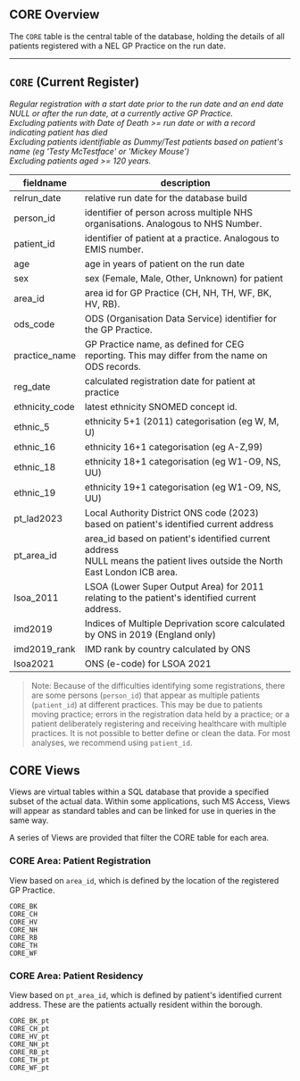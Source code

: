 ## CORE Overview
The `CORE` table is the central table of the database, holding the details of all patients registered with a NEL GP Practice on the run date.
***
## `CORE` (Current Register) 
*Regular registration with a start date prior to the run date and an end date NULL or after the run date, at a currently active GP Practice.  
Excluding patients with Date of Death >= run date or with a record indicating patient has died  
Excluding patients identifiable as Dummy/Test patients based on patient's name (eg 'Testy McTestface' or 'Mickey Mouse')  
Excluding patients aged \>= 120 years.*  

| fieldname      | description                                                                                                                 |
| -------------- | --------------------------------------------------------------------------------------------------------------------------- |
| relrun_date    | relative run date for the database build                                                                                    |
| person_id      | identifier of person across multiple NHS organisations. Analogous to NHS Number.                                            |
| patient_id     | identifier of patient at a practice. Analogous to EMIS number.                                                              |
| age            | age in years of patient on the run date                                                                                     |
| sex            | sex (Female, Male, Other, Unknown) for patient                                                                              |
| area_id        | area id for GP Practice (CH, NH, TH, WF, BK, HV, RB).                                                                       |
| ods_code       | ODS (Organisation Data Service) identifier for the GP Practice.                                                             |
| practice_name  | GP Practice name, as defined for CEG reporting. This may differ from the name on ODS records.                               |
| reg_date       | calculated registration date for patient at practice                                                                        |
| ethnicity_code | latest ethnicity SNOMED concept id.                                                                                         |
| ethnic_5       | ethnicity 5+1 (2011) categorisation (eg W, M, U)      |
| ethnic_16      | ethnicity 16+1 categorisation (eg A-Z,99)             |
| ethnic_18      | ethnicity 18+1 categorisation (eg W1-O9, NS, UU)      |
| ethnic_19      | ethnicity 19+1 categorisation (eg W1-O9, NS, UU)      |
| pt_lad2023     | Local Authority District ONS code (2023) based on patient's identified current address                               |
| pt_area_id     | area_id based on patient's identified current address<br>NULL means the patient lives outside the North East London ICB area. |
| lsoa_2011      | LSOA (Lower Super Output Area) for 2011 relating to the patient's identified current address.                               |
| imd2019       | Indices of Multiple Deprivation score calculated by ONS in 2019 (England only)         |
| imd2019_rank  | IMD rank by country calculated by ONS                                           |
| lsoa2021      | ONS (e-code) for LSOA 2021                                      |

> Note: 
> Because of the difficulties identifying some registrations, there are some persons (`person_id`) that appear as multiple patients (`patient_id`) at different practices. This may be due to patients moving practice; errors in the registration data held by a practice; or a patient deliberately registering and receiving healthcare with multiple practices. It is not possible to better define or clean the data. For most analyses, we recommend using `patient_id`.

## CORE Views
Views are virtual tables within a SQL database that provide a specified subset of the actual data.  Within some applications, such MS Access, Views will appear as standard tables and can be linked for use in queries in the same way.

A series of Views are provided that filter the CORE table for each area.
### CORE Area: Patient Registration
View based on `area_id`, which is defined by the location of the registered GP Practice.

`CORE_BK`  
`CORE_CH`  
`CORE_HV`  
`CORE_NH`  
`CORE_RB`  
`CORE_TH`  
`CORE_WF`  

### CORE Area: Patient Residency
View based on `pt_area_id`, which is defined by patient's identified current address. These are the patients actually resident within the borough.

`CORE_BK_pt`  
`CORE_CH_pt`  
`CORE_HV_pt`  
`CORE_NH_pt`  
`CORE_RB_pt`  
`CORE_TH_pt`  
`CORE_WF_pt`  
